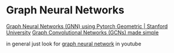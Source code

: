 # Graph Neural Networks

[Graph Neural Networks (GNN) using Pytorch Geometric | Stanford University](https://www.youtube.com/watch?v=-UjytpbqX4A)
[Graph Convolutional Networks (GCNs) made simple](https://www.youtube.com/watch?v=2KRAOZIULzw)


in general just look for [graph neural network](https://www.youtube.com/results?search_query=graph+neural+network) in youtube

